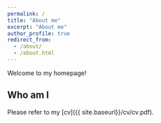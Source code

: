 ```yaml
---
permalink: /
title: "About me"
excerpt: "About me"
author_profile: true
redirect_from: 
  - /about/
  - /about.html
---
```

Welcome to my homepage!

## Who am I
Please refer to my [cv]({{ site.baseurl}}/cv/cv.pdf).

<!-- ## Hobby & life
You may visit [my blog site](https://zein0115.github.io). -->


